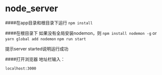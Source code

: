 # node_server

####在app目录和根目录下运行
`npm install`

####在根目录下
如果没有全局安装nodemon，则
`npm install nodemon -g`
or
`yarn global add nodemon`
`npm run start`

提示server started说明运行成功

####打开浏览器
地址栏输入：

`localhost:3000`

